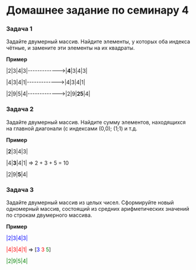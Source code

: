# Домашнее задание по семинару 4

### Задача 1

Задайте двумерный массив. Найдите элементы, у которых оба
индекса чётные, и замените эти элементы на их квадраты.

**Пример**

|2|3|4|3|------------->|**4**|3|4|3|

|4|3|4|1|------------->|4|3|4|1|

|2|9|5|4|------------->|2|9|**25**|4|

### Задача 2

Задайте двумерный массив. Найдите сумму элементов,
находящихся на главной диагонали (с индексами (0,0); (1;1) и
т.д.

**Пример**

|**2**|3|4|3|
            
|4|**3**|4|1|    => 2 + 3 + 5 = 10

|2|9|**5**|4|

### Задача 3

Задайте двумерный массив из целых чисел. Сформируйте новый
одномерный массив, состоящий из средних арифметических
значений по строкам двумерного массива.

**Пример**

<span style="color:blue">|2|3|4|3|</span>
            
<span style="color:red">|4|3|4|1|</span>    => [<span style="color:blue">3</span> <span style="color:red">3</span> <span style="color:green">5</span>]

<span style="color:green">|2|9|5|4|</span>